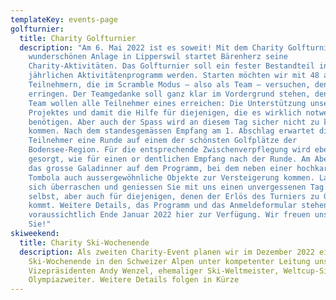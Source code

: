 ```yaml
---
templateKey: events-page
golfturnier:
  title: Charity Golfturnier
  description: "Am 6. Mai 2022 ist es soweit! Mit dem Charity Golfturnier auf der
    wunderschönen Anlage in Lipperswil startet Bärenherz seine
    Charity-Aktivitäten. Das Golfturnier soll ein fester Bestandteil in unserem
    jährlichen Aktivitätenprogramm werden. Starten möchten wir mit 48 aktiven
    Teilnehmern, die im Scramble Modus – also als Team – versuchen, den Sieg zu
    erringen. Der Teamgedanke soll ganz klar im Vordergrund stehen, denn als
    Team wollen alle Teilnehmer eines erreichen: Die Unterstützung unseres
    Projektes und damit die Hilfe für diejenigen, die es wirklich notwendig
    benötigen. Aber auch der Spass wird an diesem Tag sicher nicht zu kurz
    kommen. Nach dem standesgemässen Empfang am 1. Abschlag erwartet die
    Teilnehmer eine Runde auf einem der schönsten Golfplätze der
    Bodensee-Region. Für die entsprechende Zwischenverpflegung wird ebenso
    gesorgt, wie für einen or dentlichen Empfang nach der Runde. Am Abend steht
    das grosse Galadinner auf dem Programm, bei dem neben einer hochkarätigen
    Tombola auch aussergewöhnliche Objekte zur Versteigerung kommen. Lassen Sie
    sich überraschen und geniessen Sie mit uns einen unvergessenen Tag. Für uns
    selbst, aber auch für diejenigen, denen der Erlös des Turniers zu Gute
    kommt. Weitere Details, das Programm und das Anmeldeformular stehen
    voraussichtlich Ende Januar 2022 hier zur Verfügung. Wir freuen uns auf
    Sie!"
skiweekend:
  title: Charity Ski-Wochenende
  description: Als zweiten Charity-Event planen wir im Dezember 2022 ein
    Ski-Wochenende in den Schweizer Alpen unter kompetenter Leitung unseres
    Vizepräsidenten Andy Wenzel, ehemaliger Ski-Weltmeister, Weltcup-Sieger und
    Olympiazweiter. Weitere Details folgen in Kürze
---
```

